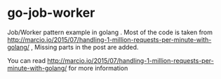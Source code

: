 # go-job-worker

Job/Worker pattern example in golang . Most of the code is taken from http://marcio.io/2015/07/handling-1-million-requests-per-minute-with-golang/ , Missing parts in the post are added. 

You can read http://marcio.io/2015/07/handling-1-million-requests-per-minute-with-golang/ for more information
